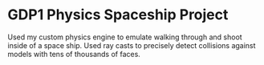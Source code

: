 # GDP1 Physics Spaceship Project
 Used my custom physics engine to emulate walking through and shoot inside of a space ship. Used ray casts to precisely detect collisions against models with tens of thousands of faces.
